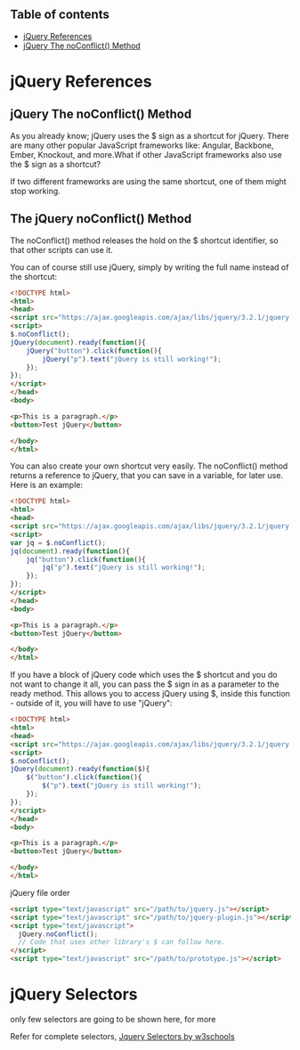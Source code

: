 ## Table of contents 
- [jQuery References](#jquery-references)
- [jQuery The noConflict() Method](#jquery-the-noconflict()-method)

# jQuery References

## jQuery The noConflict() Method

As you already know; jQuery uses the $ sign as a shortcut for jQuery. There are many other popular JavaScript frameworks like: Angular, Backbone, Ember, Knockout, and more.What if other JavaScript frameworks also use the $ sign as a shortcut?

If two different frameworks are using the same shortcut, one of them might stop working.

## The jQuery noConflict() Method
The noConflict() method releases the hold on the $ shortcut identifier, so that other scripts can use it.

You can of course still use jQuery, simply by writing the full name instead of the shortcut:

```html
<!DOCTYPE html>
<html>
<head>
<script src="https://ajax.googleapis.com/ajax/libs/jquery/3.2.1/jquery.min.js"></script>
<script>
$.noConflict();
jQuery(document).ready(function(){
    jQuery("button").click(function(){
        jQuery("p").text("jQuery is still working!");
    });
});
</script>
</head>
<body>

<p>This is a paragraph.</p>
<button>Test jQuery</button>

</body>
</html>
```
You can also create your own shortcut very easily. The noConflict() method returns a reference to jQuery, that you can save in a variable, for later use. Here is an example:

```html
<!DOCTYPE html>
<html>
<head>
<script src="https://ajax.googleapis.com/ajax/libs/jquery/3.2.1/jquery.min.js"></script>
<script>
var jq = $.noConflict();
jq(document).ready(function(){
    jq("button").click(function(){
        jq("p").text("jQuery is still working!");
    });
});
</script>
</head>
<body>

<p>This is a paragraph.</p>
<button>Test jQuery</button>

</body>
</html>
```
If you have a block of jQuery code which uses the $ shortcut and you do not want to change it all, you can pass the $ sign in as a parameter to the ready method. This allows you to access jQuery using $, inside this function - outside of it, you will have to use "jQuery":

```html
<!DOCTYPE html>
<html>
<head>
<script src="https://ajax.googleapis.com/ajax/libs/jquery/3.2.1/jquery.min.js"></script>
<script>
$.noConflict();
jQuery(document).ready(function($){
    $("button").click(function(){
        $("p").text("jQuery is still working!");
    });
});
</script>
</head>
<body>

<p>This is a paragraph.</p>
<button>Test jQuery</button>

</body>
</html>
```
jQuery file order 

```html
<script type="text/javascript" src="/path/to/jquery.js"></script>
<script type="text/javascript" src="/path/to/jquery-plugin.js"></script>
<script type="text/javascript">
  jQuery.noConflict();
  // Code that uses other library's $ can follow here.
</script>
<script type="text/javascript" src="/path/to/prototype.js"></script>
```

# jQuery Selectors

only few selectors are going to be shown here, for more

Refer for complete selectors, [Jquery Selectors by w3schools](https://www.w3schools.com/jquery/jquery_ref_selectors.asp)



